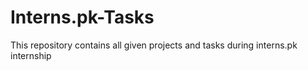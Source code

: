 # Interns.pk-Tasks
This repository contains all given projects and tasks during interns.pk internship
